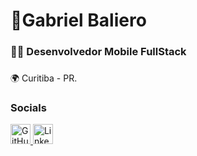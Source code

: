 <h1 align="left">👋Gabriel Baliero</h1>

###

<h3 align="left">👩‍💻 Desenvolvedor Mobile FullStack</h3>

###

<p align="left"> 🌍 Curitiba - PR.<br>


###

### Socials

<p align="left"> 
  <a href="https://www.github.com/GabBaliero" target="_blank" rel="noreferrer">
    <picture>
      <source media="(prefers-color-scheme: dark)" srcset="https://raw.githubusercontent.com/danielcranney/readme-generator/main/public/icons/socials/github-dark.svg" />
      <source media="(prefers-color-scheme: light)" srcset="https://raw.githubusercontent.com/danielcranney/readme-generator/main/public/icons/socials/github.svg" /> 
      <img src="https://raw.githubusercontent.com/danielcranney/readme-generator/main/public/icons/socials/github.svg" width="32" height="32" alt="GitHub" title="GitHub" /> 
    </picture>
  </a>
  <a href="https://www.linkedin.com/in/gabriel-baliero" target="_blank" rel="noreferrer">
    <picture> 
      <source media="(prefers-color-scheme: dark)" srcset="https://raw.githubusercontent.com/danielcranney/readme-generator/main/public/icons/socials/linkedin-dark.svg" /> 
        <source media="(prefers-color-scheme: light)" srcset="https://raw.githubusercontent.com/danielcranney/readme-generator/main/public/icons/socials/linkedin.svg" />
        <img src="https://raw.githubusercontent.com/danielcranney/readme-generator/main/public/icons/socials/linkedin.svg"  width="32" height="32" alt="LinkedIn" title="LinkedIn"/>
    </picture>
  </a>
</p>
